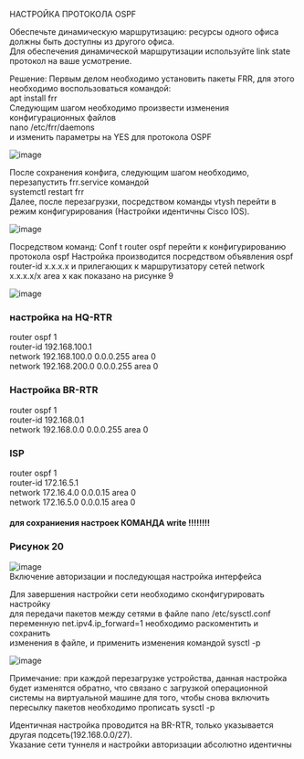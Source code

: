 НАСТРОЙКА ПРОТОКОЛА OSPF

Обеспечьте динамическую маршрутизацию: ресурсы одного офиса должны быть доступны из другого офиса.\
Для обеспечения динамической маршрутизации используйте link state протокол на ваше усмотрение.

Решение: Первым делом необходимо установить пакеты FRR, для этого необходимо воспользоваться командой:\
apt install frr\
Следующим шагом необходимо произвести изменения конфигурационных файлов \
nano /etc/frr/daemons\
и изменить параметры на YES для протокола OSPF

![image](https://github.com/user-attachments/assets/12229035-bd45-43dc-ad2f-b83ef08776c5)

После сохранения конфига, следующим шагом необходимо, перезапустить frr.service командой \
systemctl restart frr \
Далее, после перезагрузки, посредством команды vtysh перейти в режим конфигурирования (Настройки идентичны Cisco IOS).

![image](https://github.com/user-attachments/assets/72bfdae9-60bb-44cc-897b-53aa7b58f12c)

Посредством команд:
Conf t
router ospf
перейти к конфигурированию протокола ospf
Настройка производится посредством объявления 
ospf router-id x.x.x.x
и прилегающих к маршрутизатору сетей
network x.x.x.x/x area x
как показано на рисунке 9

![image](https://github.com/user-attachments/assets/f1ee9afe-489c-45d5-8734-cf5c6d8fdecd)

### настройка на HQ-RTR

router ospf 1\
 router-id 192.168.100.1\
 network 192.168.100.0 0.0.0.255 area 0\
 network 192.168.200.0 0.0.0.255 area 0


### Настройка BR-RTR

router ospf 1\
 router-id 192.168.0.1\
 network 192.168.0.0 0.0.0.255 area 0
 
### ISP

 router ospf 1\
 router-id 172.16.5.1\
 network 172.16.4.0 0.0.0.15 area 0\
 network 172.16.5.0 0.0.0.15 area 0

####  для сохраниения настроек КОМАНДА write !!!!!!!!

### Рисунок 20
![image](https://github.com/user-attachments/assets/ada41b83-b609-4650-863d-73a597a7343d)\
Включение авторизации и последующая настройка интерфейса

Для завершения настройки сети необходимо сконфигурировать настройку\
для передачи пакетов между сетями в файле nano /etc/sysctl.conf
переменную net.ipv4.ip_forward=1 необходимо раскоментить и сохранить\
изменения в файле, и применить изменения командой sysctl -p

![image](https://github.com/user-attachments/assets/51355a19-17db-4b0a-8a9a-55198892e4be)

Примечание: при каждой перезагрузке устройства, данная настройка будет изменятся обратно, что связано с загрузкой операционной\
системы на виртуальной машине для того, чтобы снова включить пересылку пакетов необходимо прописать sysctl -p

Идентичная настройка проводится на BR-RTR, только указывается другая подсеть(192.168.0.0/27). \
Указание сети туннеля и настройки авторизации абсолютно идентичны
 
